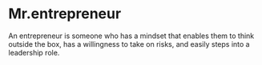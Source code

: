 # Mr.entrepreneur
An entrepreneur is someone who has a mindset that enables them to think outside the box, has a willingness to take on risks, and easily steps into a leadership role.
